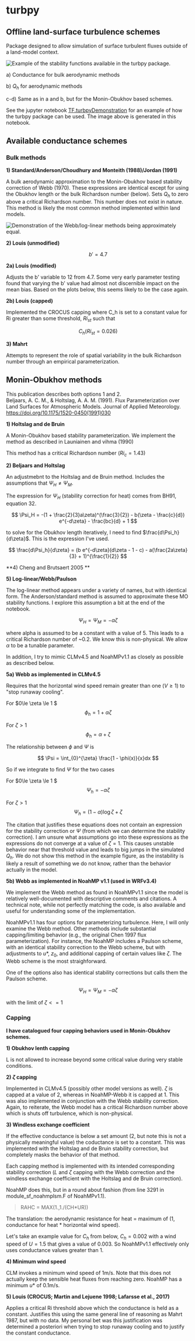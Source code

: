 # turbpy
## Offline land-surface turbulence schemes
Package designed to allow simulation of surface turbulent fluxes outside of a land-model context.

![Example of the stability functions available in the turbpy package.](https://github.com/klapo/turbpy/blob/master/turbpy.idealized.jpg)

a) Conductance for bulk aerodynamic methods

b) $Q_h$ for aerodynamic methods

c-d) Same as in a and b, but for the Monin-Obukhov based schemes.

See the jupyter notebook [TF.turbpyDemonstration](./TF.turbpyDemonstration.ipynb) for an example of how the turbpy package can be used. The image above is generated in this notebook.

## Available conductance schemes

### Bulk methods
**1) Standard/Anderson/Choudhury and Monteith (1988)/Jordan (1991)**

A bulk aerodynamic approximation to the Monin-Obukhov based stability correction of Webb (1970). These expressions are identical except for using the Obukhov length or the bulk Richardson number (below). Sets $Q_h$ to zero above a critical Richardson number. This number does not exist in nature. This method is likely the most common method implemented within land models.

![Demonstration of the Webb/log-linear methods being approximately equal.](https://github.com/klapo/turbpy/blob/master/turbpy.idealized_loglinear.jpg)

**2) Louis (unmodified)**

$$
b' = 4.7
$$

**2a) Louis (modified)**

Adjusts the b' variable to 12 from 4.7. Some very early parameter testing found that varying the b' value had almost not discernible impact on the mean bias. Based on the plots below, this seems likely to be the case again.

**2b) Louis (capped)**

Implemented the CROCUS capping where C_h is set to a constant value for Ri greater than some threshold, $Ri_{st}$ such that

$$
C_h(Ri_{st} = 0.026)
$$

**3) Mahrt**

Attempts to represent the role of spatial variability in the bulk Richardson number through an empirical parameterization.

## Monin-Obukhov methods

This publication describes both options 1 and 2.  
Beljaars, A. C. M., & Holtslag, A. A. M. (1991). Flux Parameterization over Land Surfaces for Atmospheric Models. Journal of Applied Meteorology. https://doi.org/10.1175/1520-0450(1991)030


**1) Holtslag and de Bruin**

A Monin-Obukhov based stability parameterization. We implement the method as described in Launiainen and vihma (1990)

This method has a critical Richardson number ($Ri_c = 1.43$)

**2)	Beljaars and Holtslag**

An adjustmebnt to the Holtslag and de Bruin method. Includes the assumptions that $\Psi_H \neq \Psi_M$.

The expression for $\Psi_H$ (stability correction for heat) comes from BH91, equation 32.

$$
\Psi_H = -(1 + \frac{2}{3}a\zeta)^(\frac{3}{2}) - b(\zeta - \frac{c}{d}) e^{-d\zeta} - \frac{bc}{d} + 1 $$

to solve for the Obukhov length iteratively, I need to find $\frac{d\Psi_h}{d\zeta}$. This is the expression I've used.

$$
\frac{d\Psi_h}{d\zeta} = (b e^{-d\zeta}(d\zeta - 1 - c) - a(\frac{2a\zeta}{3} + 1)^{\frac{1}{2}}
$$

**4) Cheng and Brutsaert 2005 **



**5) Log-linear/Webb/Paulson** 

The log-linear method appears under a variety of names, but with identical form. The Anderson/standard method is assumed to approximate these MO stability functions. I explore this assumption a bit at the end of the notebook.

$$
\Psi_H = \Psi_M = -\alpha\zeta
$$

where alpha is assumed to be a constant with a value of 5. This leads to a critical Richardson number of ~0.2. We know this is non-physical. We allow $\alpha$ to be a tunable parameter.

In addition, I try to mimic CLMv4.5 and NoahMPv1.1 as closely as possible as described below.

**5a) Webb as implemented in CLMv4.5**

Requires that the horizontal wind speed remain greater than one ($V \ge 1$) to "stop runaway cooling". 

For $0\le \zeta \le 1 $
$$\phi_h = 1 + \alpha \zeta $$

For $\zeta > 1$
$$\phi_h = \alpha + \zeta $$

The relationship between $\phi$ and $\Psi$ is

$$
\Psi = \int_{0}^{\zeta} \frac{1 - \phi(x)}{x}dx 
$$

So if we integrate to find $\Psi$ for the two cases

For $0\le \zeta \le 1 $
$$\Psi_h = -\alpha \zeta $$

For $\zeta > 1$
$$\Psi_h = (1 - \alpha)\log{\zeta} + \zeta $$

The citation that justifies these equations does not contain an expression for the stability correction or $\Psi$ (from which we can determine the stability correction). I am unsure what assumptions go into these expressions as the expressions do not converge at a value of $\zeta = 1$. This causes unstable behavior near that threshold value and leads to big jumps in the simulated $Q_h$. We do not show this method in the example figure, as the instability is likely a result of something we do not know, rather than the behavior actually in the model.

**5b) Webb as implemented in NoahMP v1.1 (used in WRFv3.4)**

We implement the Webb method as found in NoahMPv1.1 since the model is relatively well-documented with descriptive comments and citations. A technical note, while not perfectly matching the code, is also available and useful for understanding some of the implementation.

NoahMPv1.1 has four options for parameterizing turbulence. Here, I will only examine the Webb method. Other methods include substantial capping/limiting behavior (e.g., the original Chen 1997 flux parameterization). For instance, the NoahMP includes a Paulson scheme, with an identical stability correction to the Webb scheme, but with adjustments to $u*$, $z_0$, and additional capping of certain values like $\zeta$. The Webb scheme is the most straighforward.

One of the options also has identical stability corrections but calls them the Paulson scheme.

$$
\Psi_H = \Psi_M = -\alpha\zeta
$$

with the limit of $\zeta <= 1$

### Capping
**I have catalogued four capping behaviors used in Monin-Obukhov schemes.**

**1) Obukhov lenth capping**

L is not allowed to increase beyond some critical value during very stable conditions.

**2) $\zeta$ capping**

Implemented in CLMv4.5 (possibly other model versions as well). $\zeta$ is capped at a value of 2, whereas in NoahMP-Webb it is capped at 1. This was also implemented in conjunction with the Webb stability correction. Again, to reiterate, the Webb model has a critical Richardson number above which is shuts off turbulence, which is non-physical.

**3) Windless exchange coefficient**

If the effective conductance is below a set amount (2, but note this is not a physically meaningful value) the coductance is set to a constant. This was implemented with the Holtslag and de Bruin stability correction, but completely masks the behavior of that method.

Each capping method is implemented with its intended corresponding stability correction ($L$ and $\zeta$ capping with the Webb correction and the windless exchange coefficient with the Holtslag and de Bruin correction).

NoahMP does this, but in a round about fashion (from line 3291 in module_sf_noahmplsm.F of NoahMPv1.1).

> RAHC = MAX(1.,1./(CH*UR))

The translation: the aerodynamic resistance for heat = maximum of (1, conductance for heat * horizontal wind speed).

Let's take an example value for $C_h$ from below, $C_h = 0.002$ with a wind speed of $U = 1.5$ that gives a value of 0.003. So NoahMPv1.1 effectively only uses conductance values greater than 1.

**4) Minimum wind speed**

CLM invokes a minimum wind speed of 1m/s. Note that this does not actually keep the sensible heat fluxes from reaching zero. NoahMP has a minimum $u*$ of 0.1m/s.

**5) Louis (CROCUS; Martin and Lejuene 1998; Lafarsse et al., 2017)**

Applies a critical Ri threshold above which the conductance is held as a constant. Justifies this using the same general line of reasoning as Mahrt 1987, but with no data. My personal bet was this justification was determined a posteriori when trying to stop runaway cooling and to justify the constant conductance.



